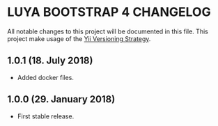 # LUYA BOOTSTRAP 4 CHANGELOG

All notable changes to this project will be documented in this file. This project make usage of the [Yii Versioning Strategy](https://github.com/yiisoft/yii2/blob/master/docs/internals/versions.md).

## 1.0.1 (18. July 2018)

+ Added docker files.

## 1.0.0 (29. January 2018)

+ First stable release.
